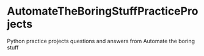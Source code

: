 # AutomateTheBoringStuffPracticeProjects
Python practice projects questions and answers from Automate the boring stuff
